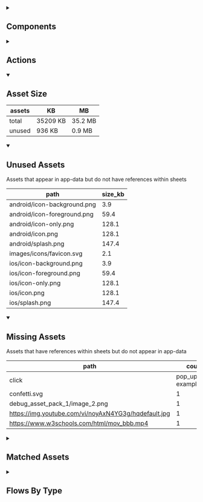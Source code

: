 <details >
<summary><h2>Components</h2></summary>

| type | count |
| --- | --- |
| @item.input_type | 1 |
| accordion | 5 |
| accordion_section | 17 |
| advanced_dashed_box | 4 |
| animated_section | 9 |
| animated_slides | 1 |
| audio | 13 |
| button | 324 |
| calendar | 1 |
| carousel | 9 |
| colour_palette | 1 |
| combo_box | 48 |
| dashed_box | 19 |
| data_items | 47 |
| debug_toggle | 1 |
| demo_basic | 3 |
| display_grid | 4 |
| display_group | 194 |
| drawer | 1 |
| form | 9 |
| html | 4 |
| image | 79 |
| items | 51 |
| latex | 1 |
| lottie_animation | 6 |
| map | 2 |
| nav_group | 6 |
| navigation_bar | 6 |
| nested_properties | 32 |
| number_selector | 21 |
| odk_form | 1 |
| parent_point_box | 25 |
| parent_point_counter | 2 |
| pdf | 3 |
| plh_activity_check_in | 1 |
| plh_bottom_nav | 1 |
| plh_completion_modal | 1 |
| plh_module_details_header | 3 |
| plh_module_list_item | 5 |
| plh_progress_path | 1 |
| progress_bar | 1 |
| progress_path | 3 |
| qr_code | 2 |
| radio_button_grid | 10 |
| radio_group | 56 |
| radio_group_grid | 5 |
| round_button | 27 |
| select_text | 6 |
| set_default | 1 |
| set_field | 28 |
| set_local | 5 |
| set_variable | 745 |
| simple_checkbox | 41 |
| slider | 32 |
| square_button | 8 |
| subtitle | 60 |
| task_card | 29 |
| task_progress_bar | 6 |
| template | 138 |
| text | 953 |
| text_area | 13 |
| text_box | 50 |
| text_bubble | 10 |
| tile_component | 57 |
| timer | 21 |
| title | 476 |
| toggle_bar | 54 |
| update_action_list | 2 |
| video | 4 |
| workshops_accordion | 2 |
| youtube | 3 |
</details>

<details >
<summary><h2>Actions</h2></summary>

| type | count |
| --- | --- |
| !@item.default_value | 1 |
| add_data | 2 |
| app_update | 3 |
| asset_pack | 2 |
| auth | 2 |
| download_assets | 1 |
| emit: @local.child_local_variable | 1 |
| emit: completed | 34 |
| emit: force_reload | 30 |
| emit: force_reprocess | 26 |
| emit: force_restart | 2 |
| emit: server_sync | 7 |
| emit: set_language | 4 |
| emit: set_skin | 1 |
| emit: set_theme | 2 |
| emit: translator_mode_toggle | 1 |
| emit: uncompleted | 18 |
| feedback | 13 |
| go_to | 81 |
| go_to_url | 5 |
| invalid_action | 1 |
| nav | 5 |
| nav_stack | 11 |
| open_external | 2 |
| pop_up | 42 |
| process_template | 2 |
| remove_item | 1 |
| reset_app | 1 |
| reset_data | 6 |
| save_to_device | 2 |
| screen_orientation | 3 |
| set_data | 13 |
| set_field | 116 |
| set_item | 24 |
| set_items | 2 |
| set_local | 38 |
| share | 6 |
| start_tour | 2 |
| task | 2 |
| toggle_field | 4 |
| track_event | 2 |
| trigger_actions | 1 |
| undefined | 36 |
| user | 1 |
</details>

<details open>
<summary><h2>Asset Size</h2></summary>

| assets | KB | MB |
| --- | --- | --- |
| total | 35209 KB | 35.2 MB |
| unused | 936 KB | 0.9 MB |
</details>

<details open>
<summary><h2>Unused Assets</h2></summary>

Assets that appear in app-data but do not have references within sheets

| path | size_kb |
| --- | --- |
| android/icon-background.png | 3.9 |
| android/icon-foreground.png | 59.4 |
| android/icon-only.png | 128.1 |
| android/icon.png | 128.1 |
| android/splash.png | 147.4 |
| images/icons/favicon.svg | 2.1 |
| ios/icon-background.png | 3.9 |
| ios/icon-foreground.png | 59.4 |
| ios/icon-only.png | 128.1 |
| ios/icon.png | 128.1 |
| ios/splash.png | 147.4 |
</details>

<details open>
<summary><h2>Missing Assets</h2></summary>

Assets that have references within sheets but do not appear in app-data

| path | count |
| --- | --- |
| click | pop_up: example_text | variant: plh_completion, background_image: confetti.svg | 2 |
| confetti.svg | 1 |
| debug_asset_pack_1/image_2.png | 1 |
| https://img.youtube.com/vi/noyAxN4YG3g/hqdefault.jpg | 1 |
| https://www.w3schools.com/html/mov_bbb.mp4 | 1 |
</details>

<details >
<summary><h2>Matched Assets</h2></summary>

Assets that are used within sheets and also can be found in the synced asset data

| path | size_kb | count |
| --- | --- | --- |
| audio/baby_elephant_walk.wav | 430.7 | 3 |
| audio/test_audio.mp3 | 43.4 | 8 |
| audio/timer/bell_1.mp3 | 121.6 | 1 |
| audio/timer/ping_1.wav | 196.4 | 1 |
| audio/timer/ping_2.wav | 829.6 | 1 |
| debug_asset_pack_1/image_1.png | 8.8 | 1 |
| debug_asset_pack_1/image_3.png | 9.6 | 1 |
| debug_asset_pack_1/image_4.png | 11.9 | 1 |
| debug_theme_language.png | 21.9 | 1 |
| example_pdf.pdf | 139.4 | 3 |
| i18n/flags/gb.svg | 0.5 | 2 |
| i18n/flags/tz.svg | 0.5 | 2 |
| images/Faisal.png | 3.5 | 2 |
| images/Noura.png | 4.2 | 3 |
| images/activity_bg.svg | 13.8 | 3 |
| images/avatar_1.png | 67.7 | 17 |
| images/bg_illustration.png | 255.4 | 3 |
| images/bottom_image.svg | 6.8 | 2 |
| images/diamond.png | 4.3 | 1 |
| images/example/110-536x354.jpg | 39.1 | 1 |
| images/example/344-536x354.jpg | 13.9 | 1 |
| images/example/408-536x354.jpg | 23.2 | 1 |
| images/example/423-536x354.jpg | 30.3 | 1 |
| images/example/circular.png | 15.7 | 7 |
| images/example/jasper_1.jpg | 527.3 | 57 |
| images/faces/happy.svg | 0.6 | 7 |
| images/faces/neutral.svg | 0.5 | 2 |
| images/faces/sad.svg | 1.1 | 2 |
| images/home_bg.svg | 3632 | 1 |
| images/icons/ask_question_white.svg | 1.4 | 2 |
| images/icons/audio/pause-sharp.svg | 0.1 | 1 |
| images/icons/audio/play-back-sharp.svg | 0.1 | 2 |
| images/icons/audio/play-forward-sharp.svg | 0.1 | 1 |
| images/icons/audio/play-sharp.svg | 0.1 | 4 |
| images/icons/book_white.svg | 0.7 | 12 |
| images/icons/close.png | 2.5 | 1 |
| images/icons/close.svg | 0.2 | 1 |
| images/icons/expand_circle_right.png | 0.9 | 2 |
| images/icons/globe_blue.svg | 3.9 | 18 |
| images/icons/heart_blue.svg | 1.4 | 37 |
| images/icons/heart_outline.svg | 0.6 | 13 |
| images/icons/home.svg | 0.4 | 1 |
| images/icons/home_active.svg | 0.4 | 1 |
| images/icons/house_white.svg | 0.6 | 5 |
| images/icons/in_progress.svg | 1.1 | 16 |
| images/icons/leaf_blue.svg | 1.7 | 12 |
| images/icons/local_library.svg | 1.6 | 1 |
| images/icons/local_library_active.svg | 1.6 | 1 |
| images/icons/locked.png | 0.9 | 8 |
| images/icons/notification_bell.png | 0.9 | 1 |
| images/icons/question_mark.svg | 0.8 | 2 |
| images/icons/reader_blue.svg | 1.4 | 7 |
| images/icons/school_blue.svg | 1.6 | 10 |
| images/icons/settings.svg | 2.4 | 1 |
| images/icons/settings_active.svg | 2.4 | 1 |
| images/icons/star_blue.svg | 1.3 | 2 |
| images/icons/star_white.svg | 1 | 21 |
| images/icons/star_yellow.svg | 0.6 | 1 |
| images/icons/tick.svg | 0.3 | 13 |
| images/icons/tick_white.svg | 0.3 | 22 |
| images/modal_bg.svg | 37.3 | 1 |
| images/module-1.png | 28.2 | 5 |
| images/shining_diamond.png | 17.7 | 1 |
| images/square_1.svg | 0.7 | 4 |
| images/square_2.svg | 1 | 3 |
| images/square_3.svg | 1 | 3 |
| images/square_4.svg | 1 | 3 |
| images/test_image.png | 2 | 3 |
| images/test_image_no_translations.png | 2.8 | 1 |
| lottie/blob_play_ball.json | 69.4 | 16 |
| lottie/cascading_stars.json | 140.5 | 1 |
| map_data/centroids.json | 13.4 | 2 |
| map_data/forecast_data_geojson.json | 133.5 | 4 |
| map_data/forecast_riots.json | 48.6 | 2 |
| map_data/ke.json | 10219.4 | 2 |
| map_data/population_and_boundaries.json | 4513.3 | 4 |
| odk_form.json | 8 | 1 |
| video/lets_slow_down.mp4 | 13482.2 | 2 |
| video/lets_slow_down.vtt | 1.8 | 1 |
</details>

<details >
<summary><h2>Flows By Type</h2></summary>

| type | subtype | total |
| --- | --- | --- |
| data_list |  | 35 |
| data_list | campaign_rows_debug | 6 |
| data_list | campaign_schedule | 1 |
| data_list | component_demo | 8 |
| data_list | debug | 18 |
| data_list | example_generator | 3 |
| data_list | example_list_override | 2 |
| data_list | example_pipe | 5 |
| data_list | example_sheet_defaults | 1 |
| data_list | generated | 13 |
| data_list | lifecycle_actions | 1 |
| data_pipe | debug | 1 |
| data_pipe | example_pipe | 6 |
| data_pipe | generated | 2 |
| generator |  | 1 |
| generator | example_generator | 2 |
| global |  | 2 |
| global | debug | 10 |
| template |  | 97 |
| template | component_demo | 56 |
| template | debug | 261 |
| template | example_generator | 2 |
| template | example_hardcoded | 1 |
| template | example_list_override | 1 |
| template | example_sheet_defaults | 1 |
| tour | debug | 4 |
</details>
